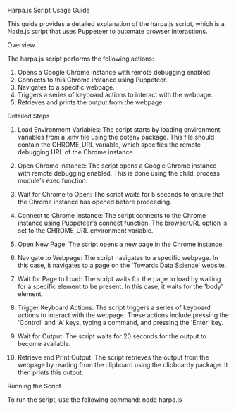 Harpa.js Script Usage Guide

This guide provides a detailed explanation of the harpa.js script, which is a Node.js script that uses Puppeteer to automate browser interactions.

Overview

The harpa.js script performs the following actions:

1. Opens a Google Chrome instance with remote debugging enabled.
2. Connects to this Chrome instance using Puppeteer.
3. Navigates to a specific webpage.
4. Triggers a series of keyboard actions to interact with the webpage.
5. Retrieves and prints the output from the webpage.

Detailed Steps

1. Load Environment Variables: The script starts by loading environment variables from a .env file using the dotenv package. This file should contain the CHROME_URL variable, which specifies the remote debugging URL of the Chrome instance.

2. Open Chrome Instance: The script opens a Google Chrome instance with remote debugging enabled. This is done using the child_process module's exec function.

3. Wait for Chrome to Open: The script waits for 5 seconds to ensure that the Chrome instance has opened before proceeding.

4. Connect to Chrome Instance: The script connects to the Chrome instance using Puppeteer's connect function. The browserURL option is set to the CHROME_URL environment variable.

5. Open New Page: The script opens a new page in the Chrome instance.

6. Navigate to Webpage: The script navigates to a specific webpage. In this case, it navigates to a page on the 'Towards Data Science' website.

7. Wait for Page to Load: The script waits for the page to load by waiting for a specific element to be present. In this case, it waits for the 'body' element.

8. Trigger Keyboard Actions: The script triggers a series of keyboard actions to interact with the webpage. These actions include pressing the 'Control' and 'A' keys, typing a command, and pressing the 'Enter' key.

9. Wait for Output: The script waits for 20 seconds for the output to become available.

10. Retrieve and Print Output: The script retrieves the output from the webpage by reading from the clipboard using the clipboardy package. It then prints this output.

Running the Script

To run the script, use the following command:
node harpa.js